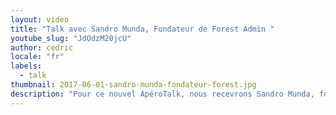 ```yaml
---
layout: video
title: "Talk avec Sandro Munda, Fondateur de Forest Admin "
youtube_slug: "JdOdzM20jcU"
author: cedric
locale: "fr"
labels:
  - talk
thumbnail: 2017-06-01-sandro-munda-fondateur-forest.jpg
description: "Pour ce nouvel ApéroTalk, nous recevrons Sandro Munda, fondateur de Forest Admin, l'application SaaS qui permet aux CTOs de startup de déployer une interface admin hautement customisable et sans développement frontend."
---
```

